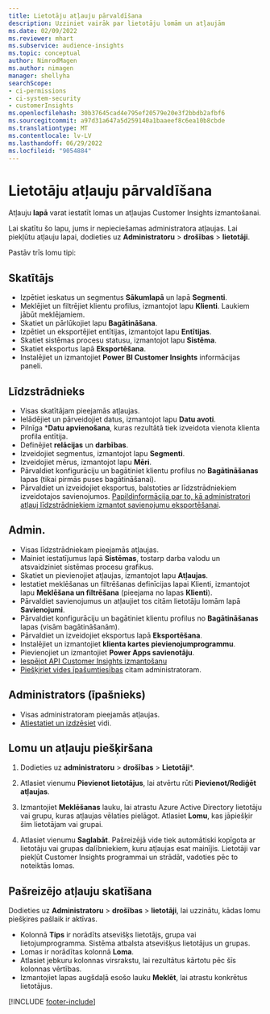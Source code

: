 ```yaml
---
title: Lietotāju atļauju pārvaldīšana
description: Uzziniet vairāk par lietotāju lomām un atļaujām
ms.date: 02/09/2022
ms.reviewer: mhart
ms.subservice: audience-insights
ms.topic: conceptual
author: NimrodMagen
ms.author: nimagen
manager: shellyha
searchScope:
- ci-permissions
- ci-system-security
- customerInsights
ms.openlocfilehash: 30b37645cad4e795ef20579e20e3f2bbdb2afbf6
ms.sourcegitcommit: a97d31a647a5d259140a1baaeef8c6ea10b8cbde
ms.translationtype: MT
ms.contentlocale: lv-LV
ms.lasthandoff: 06/29/2022
ms.locfileid: "9054884"
---
```

# <a name="manage-user-permissions"></a>Lietotāju atļauju pārvaldīšana

Atļauju **lapā** varat iestatīt lomas un atļaujas Customer Insights izmantošanai.

Lai skatītu šo lapu, jums ir nepieciešamas administratora atļaujas. Lai piekļūtu atļauju lapai, dodieties uz **Administratoru** > **drošības** > **lietotāji**.

Pastāv trīs lomu tipi:

## <a name="viewer"></a>Skatītājs

- Izpētiet ieskatus un segmentus **Sākumlapā** un lapā **Segmenti**.
- Meklējiet un filtrējiet klientu profilus, izmantojot lapu **Klienti**. Laukiem jābūt meklējamiem.
- Skatiet un pārlūkojiet lapu **Bagātināšana**.
- Izpētiet un eksportējiet entītijas, izmantojot lapu **Entītijas**.
- Skatiet sistēmas procesu statusu, izmantojot lapu **Sistēma**.
- Skatiet eksportus lapā **Eksportēšana**.
- Instalējiet un izmantojiet **Power BI Customer Insights** informācijas paneli.

## <a name="contributor"></a>Līdzstrādnieks

- Visas skatītājam pieejamās atļaujas.
- Ielādējiet un pārveidojiet datus, izmantojot lapu **Datu avoti**.
- Pilnīga ***Datu apvienošana**, kuras rezultātā tiek izveidota vienota klienta profila entītija.
- Definējiet **relācijas** un **darbības**.
- Izveidojiet segmentus, izmantojot lapu **Segmenti**.
- Izveidojiet mērus, izmantojot lapu **Mēri**.
- Pārvaldiet konfigurāciju un bagātiniet klientu profilus no **Bagātināšanas** lapas (tikai pirmās puses bagātināšanai).
- Pārvaldiet un izveidojiet eksportus, balstoties ar līdzstrādniekiem izveidotajos savienojumos. [Papildinformācija par to, kā administratori atļauj līdzstrādniekiem izmantot savienojumu eksportēšanai](connections.md#allow-contributors-to-use-a-connection-for-exports).

## <a name="admin"></a>Admin.

- Visas līdzstrādniekam pieejamās atļaujas.
- Mainiet iestatījumus lapā **Sistēmas**, tostarp darba valodu un atsvaidziniet sistēmas procesu grafikus.
- Skatiet un pievienojiet atļaujas, izmantojot lapu **Atļaujas**.
- Iestatiet meklēšanas un filtrēšanas definīcijas lapai Klienti, izmantojot lapu **Meklēšana un filtrēšana** (pieejama no lapas **Klienti**).
- Pārvaldiet savienojumus un atļaujiet tos citām lietotāju lomām lapā **Savienojumi**.
- Pārvaldiet konfigurāciju un bagātiniet klientu profilus no **Bagātināšanas** lapas (visām bagātināšanām).
- Pārvaldiet un izveidojiet eksportus lapā **Eksportēšana**.
- Instalējiet un izmantojiet **klienta kartes pievienojumprogrammu**.
- Pievienojiet un izmantojiet **Power Apps savienotāju**.
- [Iespējot API Customer Insights izmantošanu](apis.md)
- [Piešķiriet vides īpašumtiesības](manage-environments.md#change-the-owner-of-an-environment) citam administratoram.

## <a name="admin-owner"></a>Administrators (īpašnieks)

- Visas administratoram pieejamās atļaujas.
- [Atiestatiet un izdzēsiet](manage-environments.md#reset-an-existing-environment-preview) vidi.

## <a name="assign-roles-and-permissions"></a>Lomu un atļauju piešķiršana

1. Dodieties uz **administratoru** > **drošības** > **Lietotāji***.

1. Atlasiet vienumu **Pievienot lietotājus**, lai atvērtu rūti **Pievienot/Rediģēt atļaujas**.

1. Izmantojiet **Meklēšanas** lauku, lai atrastu Azure Active Directory lietotāju vai grupu, kuras atļaujas vēlaties pielāgot. Atlasiet **Lomu**, kas jāpiešķir šim lietotājam vai grupai.

1. Atlasiet vienumu **Saglabāt**. Pašreizējā vide tiek automātiski kopīgota ar lietotāju vai grupas dalībniekiem, kuru atļaujas esat mainījis. Lietotāji var piekļūt Customer Insights programmai un strādāt, vadoties pēc to noteiktās lomas.

## <a name="view-current-permissions"></a>Pašreizējo atļauju skatīšana

Dodieties uz **Administratoru** > **drošības** > **lietotāji**, lai uzzinātu, kādas lomu piešķires pašlaik ir aktīvas.

- Kolonnā **Tips** ir norādīts atsevišķs lietotājs, grupa vai lietojumprogramma. Sistēma atbalsta atsevišķus lietotājus un grupas.
- Lomas ir norādītas kolonnā **Loma**.
- Atlasiet jebkuru kolonnas virsrakstu, lai rezultātus kārtotu pēc šīs kolonnas vērtības.
- Izmantojiet lapas augšdaļā esošo lauku **Meklēt**, lai atrastu konkrētus lietotājus.


[!INCLUDE [footer-include](includes/footer-banner.md)]
